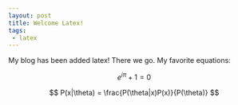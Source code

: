 ```yaml
---
layout: post
title: Welcome Latex!
tags:
 - latex
---
```


My blog has been added latex! There we go. My favorite equations:

$$
e^{i\pi} + 1 = 0
$$

$$
P(x|\theta) =  \frac{P(\theta|x)P(x)}{P(\theta)}
$$


